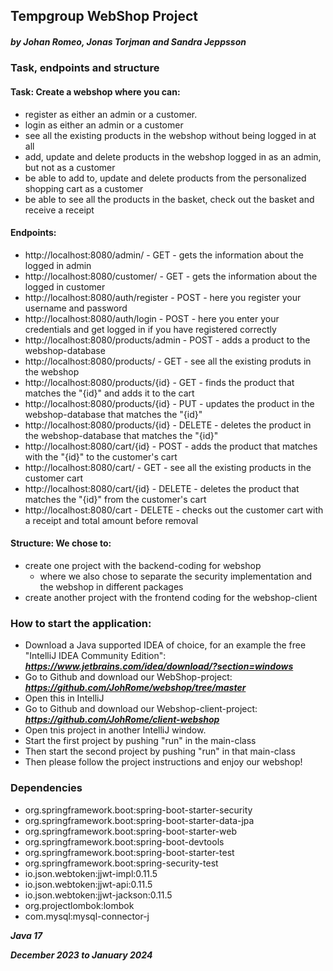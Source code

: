 ## Tempgroup WebShop Project
##### by Johan Romeo, Jonas Torjman and Sandra Jeppsson

### Task, endpoints and structure
#### Task: Create a webshop where you can:
- register as either an admin or a customer.
- login as either an admin or a customer
- see all the existing products in the webshop without being logged in at all
- add, update and delete products in the webshop logged in as an admin, but not as a customer
- be able to add to, update and delete products from the personalized shopping cart as a customer
- be able to see all the products in the basket, check out the basket and receive a receipt

#### Endpoints:
- http://localhost:8080/admin/ - GET - gets the information about the logged in admin
- http://localhost:8080/customer/ - GET - gets the information about the logged in customer
- http://localhost:8080/auth/register - POST - here you register your username and password
- http://localhost:8080/auth/login - POST - here you enter your credentials and get logged in if you have registered correctly
- http://localhost:8080/products/admin - POST - adds a product to the webshop-database
- http://localhost:8080/products/ - GET - see all the existing produts in the webshop
- http://localhost:8080/products/{id} - GET - finds the product that matches the "{id}" and adds it to the cart
- http://localhost:8080/products/{id} - PUT - updates the product in the webshop-database that matches the "{id}"
- http://localhost:8080/products/{id} - DELETE - deletes the product in the webshop-database that matches the "{id}"
- http://localhost:8080/cart/{id} - POST - adds the product that matches with the "{id}" to the customer's cart
- http://localhost:8080/cart/ - GET - see all the existing products in the customer cart
- http://localhost:8080/cart/{id} - DELETE - deletes the product that matches the "{id}" from the customer's cart
- http://localhost:8080/cart - DELETE - checks out the customer cart with a receipt and total amount before removal

#### Structure: We chose to:
- create one project with the backend-coding for webshop
    - where we also chose to separate the security implementation and the webshop in different packages
- create another project with the frontend coding for the webshop-client


### How to start the application:
- Download a Java supported IDEA of choice, for an example the free "IntelliJ IDEA Community Edition":
  ***https://www.jetbrains.com/idea/download/?section=windows***
- Go to Github and download our WebShop-project:
  ***https://github.com/JohRome/webshop/tree/master***
- Open this in IntelliJ
- Go to Github and download our Webshop-client-project:
  ***https://github.com/JohRome/client-webshop***
- Open tnis project in another IntelliJ window.
- Start the first project by pushing "run" in the main-class
- Then start the second project by pushing "run" in that main-class
- Then please follow the project instructions and enjoy our webshop!

### Dependencies
- org.springframework.boot:spring-boot-starter-security
- org.springframework.boot:spring-boot-starter-data-jpa
- org.springframework.boot:spring-boot-starter-web
- org.springframework.boot:spring-boot-devtools
- org.springframework.boot:spring-boot-starter-test
- org.springframework.boot:spring-security-test
- io.json.webtoken:jjwt-impl:0.11.5
- io.json.webtoken:jjwt-api:0.11.5
- io.json.webtoken:jjwt-jackson:0.11.5
- org.projectlombok:lombok
- com.mysql:mysql-connector-j

***Java 17***

***December 2023 to January 2024***